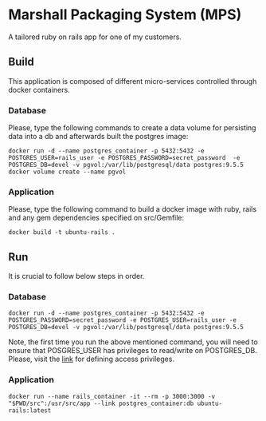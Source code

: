 # Marshall Packaging System (MPS)

A tailored ruby on rails app for one of my customers.

## Build 

This application is composed of different micro-services controlled through docker containers. 

### Database

Please, type the following commands to create a data volume for persisting data into a db and afterwards built the postgres image:

```
docker run -d --name postgres_container -p 5432:5432 -e POSTGRES_USER=rails_user -e POSTGRES_PASSWORD=secret_password  -e POSTGRES_DB=devel -v pgvol:/var/lib/postgresql/data postgres:9.5.5
docker volume create --name pgvol
```

### Application

Please, type the following command to build a docker image with ruby, rails and any gem dependencies specified on src/Gemfile:

```
docker build -t ubuntu-rails .
```

## Run

It is crucial to follow below steps in order. 

### Database

```
docker run -d --name postgres_container -p 5432:5432 -e POSTGRES_PASSWORD=secret_password -e POSTGRES_USER=rails_user -e POSTGRES_DB=devel -v pgvol:/var/lib/postgresql/data postgres:9.5.5
```

Note, the first time you run the above mentioned command, you will need to ensure that POSGRES_USER has privileges to read/write on POSTGRES_DB. Please, visit the [link](https://www.postgresql.org/docs/9.5/static/sql-grant.html) for defining access privileges.

### Application

```
docker run --name rails_container -it --rm -p 3000:3000 -v "$PWD/src":/usr/src/app --link postgres_container:db ubuntu-rails:latest
```
